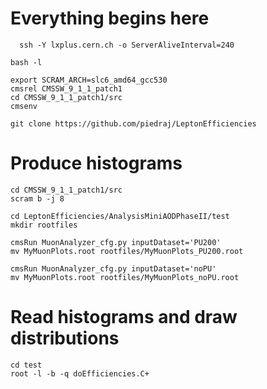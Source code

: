 # Everything begins here

      ssh -Y lxplus.cern.ch -o ServerAliveInterval=240

    bash -l

    export SCRAM_ARCH=slc6_amd64_gcc530
    cmsrel CMSSW_9_1_1_patch1
    cd CMSSW_9_1_1_patch1/src
    cmsenv

    git clone https://github.com/piedraj/LeptonEfficiencies


# Produce histograms

    cd CMSSW_9_1_1_patch1/src
    scram b -j 8

    cd LeptonEfficiencies/AnalysisMiniAODPhaseII/test
    mkdir rootfiles

    cmsRun MuonAnalyzer_cfg.py inputDataset='PU200'
    mv MyMuonPlots.root rootfiles/MyMuonPlots_PU200.root

    cmsRun MuonAnalyzer_cfg.py inputDataset='noPU'
    mv MyMuonPlots.root rootfiles/MyMuonPlots_noPU.root


# Read histograms and draw distributions

    cd test
    root -l -b -q doEfficiencies.C+

